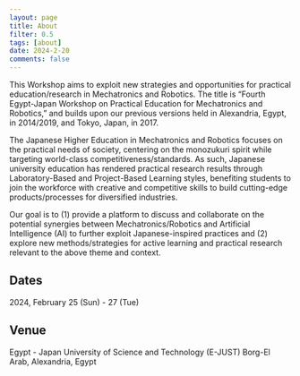 ```yaml
---
layout: page
title: About
filter: 0.5
tags: [about]
date: 2024-2-20
comments: false
---
```




This Workshop aims to exploit new strategies and opportunities for practical education/research in Mechatronics and Robotics. The title is “Fourth Egypt-Japan Workshop on Practical Education for Mechatronics and Robotics,” and builds upon our previous versions held in Alexandria, Egypt, in 2014/2019, and Tokyo, Japan, in 2017. 


The Japanese Higher Education in Mechatronics and Robotics focuses on the practical needs of society, centering on the monozukuri spirit while targeting world-class competitiveness/standards. As such, Japanese university education has rendered practical research results through Laboratory-Based and Project-Based Learning styles, benefiting students to join the workforce with creative and competitive skills to build cutting-edge products/processes for diversified industries. 


Our goal is to (1) provide a platform to discuss and collaborate on the potential synergies between Mechatronics/Robotics and Artificial Intelligence (AI) to further exploit Japanese-inspired practices and (2) explore new methods/strategies for active learning and practical research relevant to the above theme and context.



## Dates
2024, February 25 (Sun) - 27 (Tue)


## Venue

Egypt - Japan University of Science and Technology (E-JUST)
Borg-El Arab, Alexandria, Egypt




